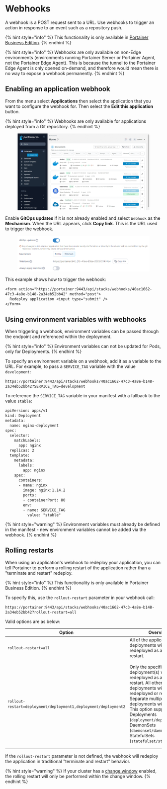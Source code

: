 # Webhooks

A webhook is a POST request sent to a URL. Use webhooks to trigger an action in response to an event such as a repository push.

{% hint style="info" %}
This functionality is only available in [Portainer Business Edition](https://www.portainer.io/business-upsell?from=stack-webhook).
{% endhint %}

{% hint style="info" %}
Webhooks are only available on non-Edge environments (environments running Portainer Server or Portainer Agent, not the Portainer Edge Agent). This is because the tunnel to the Portainer Edge Agent is only opened on-demand, and therefore would mean there is no way to expose a webhook permanently.
{% endhint %}

## Enabling an application webhook

From the menu select **Applications** then select the application that you want to configure the webhook for. Then select the **Edit this application** button.

{% hint style="info" %}
Webhooks are only available for applications deployed from a Git repository.
{% endhint %}

<figure><img src="../../../.gitbook/assets/2.17-k8s-applications-webhooks.gif" alt=""><figcaption></figcaption></figure>

Enable **GitOps updates** if it is not already enabled and select `Webhook` as the **Mechanism**. When the URL appears, click **Copy link**. This is the URL used to trigger the webhook.

<figure><img src="../../../.gitbook/assets/2.19-kubernetes-applications-webhooks-git.png" alt=""><figcaption></figcaption></figure>

This example shows how to trigger the webhook:

```
<form action="https://portainer:9443/api/stacks/webhooks/40ac1662-47c3-4a8e-b148-2a34eb52bb42" method="post">
  Redeploy application <input type="submit" />
</form>
```

## Using environment variables with webhooks

When triggering a webhook, environment variables can be passed through the endpoint and referenced within the deployment.

{% hint style="info" %}
Environment variables can not be updated for Pods, only for Deployments.
{% endhint %}

To specify an environment variable on a webhook, add it as a variable to the URL. For example, to pass a `SERVICE_TAG` variable with the value `development`:

```
https://portainer:9443/api/stacks/webhooks/40ac1662-47c3-4a8e-b148-2a34eb52bb42?SERVICE_TAG=development
```

To reference the `SERVICE_TAG` variable in your manifest with a fallback to the value `stable`:

```
apiVersion: apps/v1
kind: Deployment
metadata:
  name: nginx-deployment
spec:
  selector:
    matchLabels:
      app: nginx
  replicas: 2
  template:
    metadata:
      labels:
        app: nginx
    spec:
      containers:
      - name: nginx
        image: nginx:1.14.2
        ports:
        - containerPort: 80
        env:
        - name: SERVICE_TAG 
          value: "stable"
```

{% hint style="warning" %}
Environment variables must already be defined in the manifest - new environment variables cannot be added via the webhook.
{% endhint %}

## Rolling restarts

When using an application's webhook to redeploy your application, you can tell Portainer to perform a rolling restart of the application rather than a "terminate and restart" redeploy.

{% hint style="info" %}
This functionality is only available in Portainer Business Edition.
{% endhint %}

To specify this, use the `rollout-restart` parameter in your webhook call:

```
https://portainer:9443/api/stacks/webhooks/40ac1662-47c3-4a8e-b148-2a34eb52bb42?rollout-restart=all
```

&#x20;Valid options are as below:

| Option                                                          | Overview                                                                                                                                                                                                                                                                                                                                                                    |
| --------------------------------------------------------------- | --------------------------------------------------------------------------------------------------------------------------------------------------------------------------------------------------------------------------------------------------------------------------------------------------------------------------------------------------------------------------- |
| `rollout-restart=all`                                           | All of the application's deployments will be redeployed as a rolling restart.                                                                                                                                                                                                                                                                                               |
| `rollout-restart=deployment/deployment1,deployment/deployment2` | <p>Only the specified deployment(s) will be redeployed as a rolling restart. All other deployments will not be redeployed or restarted. Separate multiple deployments with commas.<br>This option supports Deployments (<code>deployment/deployment1</code>), DaemonSets (<code>daemonset/daemonset1</code>), and StatefulSets (<code>statefulset/statefulset1</code>).</p> |

If the `rollout-restart` parameter is not defined, the webhook will redeploy the application in traditional "terminate and restart" behavior.

{% hint style="warning" %}
If your cluster has a [change window](../cluster/setup.md#change-window-settings) enabled, the rolling restart will only be performed within the change window.
{% endhint %}
